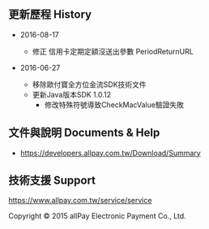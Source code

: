 ## 更新歷程 History

- 2016-08-17
	- 修正 信用卡定期定額沒送出參數 PeriodReturnURL 

- 2016-06-27
	- 移除歐付寶全方位金流SDK技術文件
	- 更新Java版本SDK 1.0.12
		- 修改特殊符號導致CheckMacValue驗證失敗

## 文件與說明 Documents & Help

- https://developers.allpay.com.tw/Download/Summary

## 技術支援 Support

https://www.allpay.com.tw/service/service

Copyright © 2015 allPay Electronic Payment Co., Ltd.